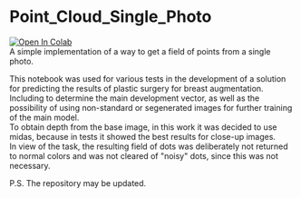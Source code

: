 # Point_Cloud_Single_Photo

<a href="https://colab.research.google.com/github.com/Gainward777/Point_Cloud_Single_Photo/blob/main/PointCloud.ipynb" target="_parent"><img src="https://colab.research.google.com/assets/colab-badge.svg" alt="Open In Colab"/></a></br>
A simple implementation of a way to get a field of points from a single photo.

This notebook was used for various tests in the development of a solution for predicting the results of plastic surgery for breast augmentation. Including to determine the main development vector, as well as the possibility of using non-standard or segenerated images for further training of the main model.</br>
To obtain depth from the base image, in this work it was decided to use midas, because in tests it showed the best results for close-up images.</br>
In view of the task, the resulting field of dots was deliberately not returned to normal colors and was not cleared of "noisy" dots, since this was not necessary.

P.S. The repository may be updated.
